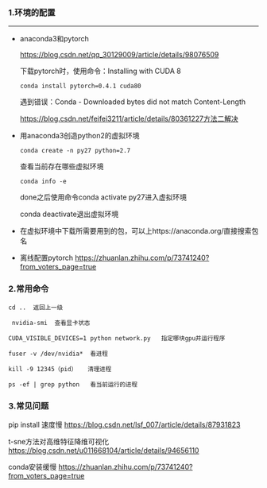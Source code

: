 ### 1.环境的配置

------

- anaconda3和pytorch

  https://blog.csdn.net/qq_30129009/article/details/98076509

  下载pytorch时，使用命令：Installing with CUDA 8

  ```
  conda install pytorch=0.4.1 cuda80
  ```

  遇到错误：Conda - Downloaded bytes did not match Content-Length

  https://blog.csdn.net/feifei3211/article/details/80361227方法二解决

- 用anaconda3创造python2的虚拟环境 

  ```
  conda create -n py27 python=2.7
  ```

  查看当前存在哪些虚拟环境

  ```
  conda info -e
  ```

  done之后使用命令conda activate py27进入虚拟环境

  conda deactivate退出虚拟环境

- 在虚拟环境中下载所需要用到的包，可以上https://anaconda.org/直接搜索包名
- 离线配置pytorch https://zhuanlan.zhihu.com/p/73741240?from_voters_page=true


### 2.常用命令

```
cd ..  返回上一级
```

```
 nvidia-smi  查看显卡状态
```

```
CUDA_VISIBLE_DEVICES=1 python network.py   指定哪块gpu并运行程序
```

```
fuser -v /dev/nvidia*  看进程
```

```
kill -9 12345（pid）   清理进程
```

```
ps -ef | grep python   看当前运行的进程
```
### 3.常见问题
pip install 速度慢 https://blog.csdn.net/lsf_007/article/details/87931823

t-sne方法对高维特征降维可视化 https://blog.csdn.net/u011668104/article/details/94656110

conda安装缓慢 https://zhuanlan.zhihu.com/p/73741240?from_voters_page=true
